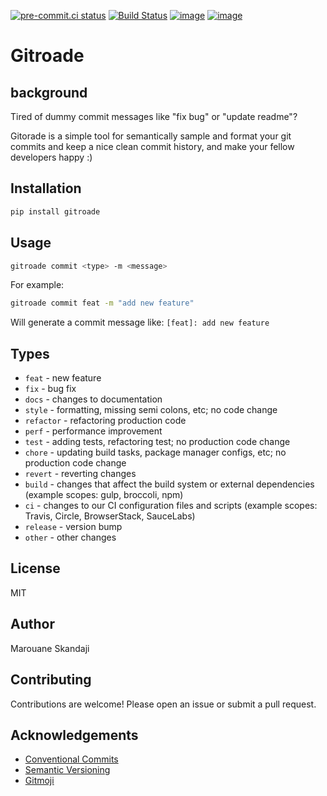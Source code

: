 <!-- markdownlint-disable MD041 -->
[![pre-commit.ci status](https://results.pre-commit.ci/badge/github/marouenes/gitorade/main.svg)](https://results.pre-commit.ci/latest/github/marouenes/gitorade/main)
[![Build Status](https://dev.azure.com/marouaneskandaji/gitorade/_apis/build/status/marouenes.gitorade?repoName=marouenes%2Fgitorade&branchName=main)](https://dev.azure.com/marouaneskandaji/gitorade/_build/latest?definitionId=3&repoName=marouenes%2Fgitorade&branchName=main)
[![image](https://img.shields.io/pypi/v/gitorade)](https://pypi.python.org/pypi/gitorade/)
[![image](https://img.shields.io/pypi/dm/gitorade)](https://pypi.python.org/pypi/gitorade/)

# Gitroade

## background

Tired of dummy commit messages like "fix bug" or "update readme"?

Gitorade is a simple tool for semantically sample and format your git commits and keep a nice clean
commit history, and make your fellow developers happy :)

## Installation

```bash
pip install gitroade
```

## Usage

```bash
gitroade commit <type> -m <message>
```

For example:

```bash
gitroade commit feat -m "add new feature"
```

Will generate a commit message like: `[feat]: add new feature`

## Types

- `feat` - new feature
- `fix` - bug fix
- `docs` - changes to documentation
- `style` - formatting, missing semi colons, etc; no code change
- `refactor` - refactoring production code
- `perf` - performance improvement
- `test` - adding tests, refactoring test; no production code change
- `chore` - updating build tasks, package manager configs, etc; no production code change
- `revert` - reverting changes
- `build` - changes that affect the build system or external dependencies (example scopes: gulp, broccoli, npm)
- `ci` - changes to our CI configuration files and scripts (example scopes: Travis, Circle, BrowserStack, SauceLabs)
- `release` - version bump
- `other` - other changes

## License

MIT

## Author

Marouane Skandaji

## Contributing

Contributions are welcome! Please open an issue or submit a pull request.

## Acknowledgements

- [Conventional Commits](https://www.conventionalcommits.org/en/v1.0.0/)
- [Semantic Versioning](https://semver.org/)
- [Gitmoji](https://gitmoji.dev/)
